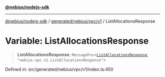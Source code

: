 [**@nebius/nodejs-sdk**](../../../../../README.md)

***

[@nebius/nodejs-sdk](../../../../../README.md) / [generated/nebius/vpc/v1](../README.md) / ListAllocationsResponse

# Variable: ListAllocationsResponse

> **ListAllocationsResponse**: `MessageFns`\<[`ListAllocationsResponse`](../interfaces/ListAllocationsResponse.md), `"nebius.vpc.v1.ListAllocationsResponse"`\>

Defined in: src/generated/nebius/vpc/v1/index.ts:450
